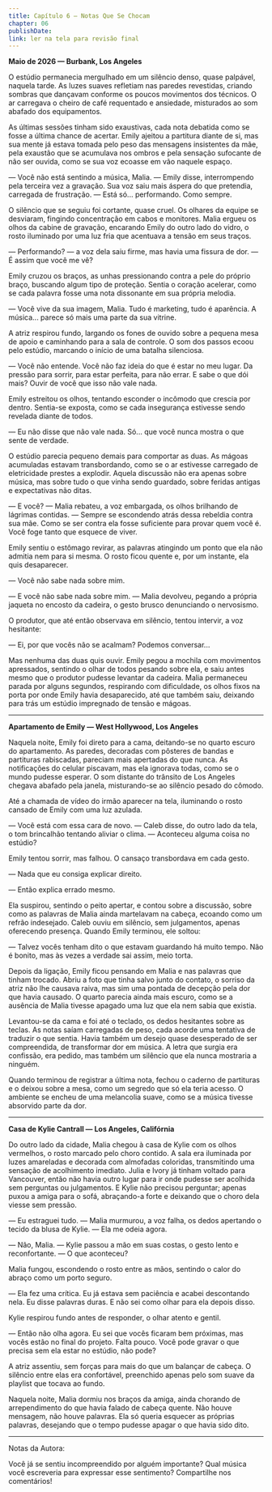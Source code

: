 ```yaml
---
title: Capítulo 6 – Notas Que Se Chocam
chapter: 06
publishDate: 
link: ler na tela para revisão final
---
```


**Maio de 2026 — Burbank, Los Angeles**

O estúdio permanecia mergulhado em um silêncio denso, quase palpável, naquela tarde. As luzes suaves refletiam nas paredes revestidas, criando sombras que dançavam conforme os poucos movimentos dos técnicos. O ar carregava o cheiro de café requentado e ansiedade, misturados ao som abafado dos equipamentos.

As últimas sessões tinham sido exaustivas, cada nota debatida como se fosse a última chance de acertar. Emily ajeitou a partitura diante de si, mas sua mente já estava tomada pelo peso das mensagens insistentes da mãe, pela exaustão que se acumulava nos ombros e pela sensação sufocante de não ser ouvida, como se sua voz ecoasse em vão naquele espaço.

— Você não está sentindo a música, Malia. — Emily disse, interrompendo pela terceira vez a gravação. Sua voz saiu mais áspera do que pretendia, carregada de frustração. — Está só... performando. Como sempre.

O silêncio que se seguiu foi cortante, quase cruel. Os olhares da equipe se desviaram, fingindo concentração em cabos e monitores. Malia ergueu os olhos da cabine de gravação, encarando Emily do outro lado do vidro, o rosto iluminado por uma luz fria que acentuava a tensão em seus traços.

— Performando? — a voz dela saiu firme, mas havia uma fissura de dor. — É assim que você me vê?

Emily cruzou os braços, as unhas pressionando contra a pele do próprio braço, buscando algum tipo de proteção. Sentia o coração acelerar, como se cada palavra fosse uma nota dissonante em sua própria melodia.

— Você vive da sua imagem, Malia. Tudo é marketing, tudo é aparência. A música... parece só mais uma parte da sua vitrine.

A atriz respirou fundo, largando os fones de ouvido sobre a pequena mesa de apoio e caminhando para a sala de controle. O som dos passos ecoou pelo estúdio, marcando o início de uma batalha silenciosa.

— Você não entende. Você não faz ideia do que é estar no meu lugar. Da pressão para sorrir, para estar perfeita, para não errar. E sabe o que dói mais? Ouvir de você que isso não vale nada.

Emily estreitou os olhos, tentando esconder o incômodo que crescia por dentro. Sentia-se exposta, como se cada insegurança estivesse sendo revelada diante de todos.

— Eu não disse que não vale nada. Só... que você nunca mostra o que sente de verdade.

O estúdio parecia pequeno demais para comportar as duas. As mágoas acumuladas estavam transbordando, como se o ar estivesse carregado de eletricidade prestes a explodir. Aquela discussão não era apenas sobre música, mas sobre tudo o que vinha sendo guardado, sobre feridas antigas e expectativas não ditas.

— E você? — Malia rebateu, a voz embargada, os olhos brilhando de lágrimas contidas. — Sempre se escondendo atrás dessa rebeldia contra sua mãe. Como se ser contra ela fosse suficiente para provar quem você é. Você foge tanto que esquece de viver.

Emily sentiu o estômago revirar, as palavras atingindo um ponto que ela não admitia nem para si mesma. O rosto ficou quente e, por um instante, ela quis desaparecer.

— Você não sabe nada sobre mim.

— E você não sabe nada sobre mim. — Malia devolveu, pegando a própria jaqueta no encosto da cadeira, o gesto brusco denunciando o nervosismo.

O produtor, que até então observava em silêncio, tentou intervir, a voz hesitante:

— Ei, por que vocês não se acalmam? Podemos conversar...

Mas nenhuma das duas quis ouvir. Emily pegou a mochila com movimentos apressados, sentindo o olhar de todos pesando sobre ela, e saiu antes mesmo que o produtor pudesse levantar da cadeira. Malia permaneceu parada por alguns segundos, respirando com dificuldade, os olhos fixos na porta por onde Emily havia desaparecido, até que também saiu, deixando para trás um estúdio impregnado de tensão e mágoas.

---

**Apartamento de Emily — West Hollywood, Los Angeles**

Naquela noite, Emily foi direto para a cama, deitando-se no quarto escuro do apartamento. As paredes, decoradas com pôsteres de bandas e partituras rabiscadas, pareciam mais apertadas do que nunca. As notificações do celular piscavam, mas ela ignorava todas, como se o mundo pudesse esperar. O som distante do trânsito de Los Angeles chegava abafado pela janela, misturando-se ao silêncio pesado do cômodo.

Até a chamada de vídeo do irmão aparecer na tela, iluminando o rosto cansado de Emily com uma luz azulada.

— Você está com essa cara de novo. — Caleb disse, do outro lado da tela, o tom brincalhão tentando aliviar o clima. — Aconteceu alguma coisa no estúdio?

Emily tentou sorrir, mas falhou. O cansaço transbordava em cada gesto.

— Nada que eu consiga explicar direito.

— Então explica errado mesmo.

Ela suspirou, sentindo o peito apertar, e contou sobre a discussão, sobre como as palavras de Malia ainda martelavam na cabeça, ecoando como um refrão indesejado. Caleb ouviu em silêncio, sem julgamentos, apenas oferecendo presença. Quando Emily terminou, ele soltou:

— Talvez vocês tenham dito o que estavam guardando há muito tempo. Não é bonito, mas às vezes a verdade sai assim, meio torta.

Depois da ligação, Emily ficou pensando em Malia e nas palavras que tinham trocado. Abriu a foto que tinha salvo junto do contato, o sorriso da atriz não lhe causava raiva, mas sim uma pontada de decepção pela dor que havia causado. O quarto parecia ainda mais escuro, como se a ausência de Malia tivesse apagado uma luz que ela nem sabia que existia.

Levantou-se da cama e foi até o teclado, os dedos hesitantes sobre as teclas. As notas saíam carregadas de peso, cada acorde uma tentativa de traduzir o que sentia. Havia também um desejo quase desesperado de ser compreendida, de transformar dor em música. A letra que surgia era confissão, era pedido, mas também um silêncio que ela nunca mostraria a ninguém.

Quando terminou de registrar a última nota, fechou o caderno de partituras e o deixou sobre a mesa, como um segredo que só ela teria acesso. O ambiente se encheu de uma melancolia suave, como se a música tivesse absorvido parte da dor.

---

**Casa de Kylie Cantrall — Los Angeles, Califórnia**

Do outro lado da cidade, Malia chegou à casa de Kylie com os olhos vermelhos, o rosto marcado pelo choro contido. A sala era iluminada por luzes amareladas e decorada com almofadas coloridas, transmitindo uma sensação de acolhimento imediato. Julia e Ivory já tinham voltado para Vancouver, então não havia outro lugar para ir onde pudesse ser acolhida sem perguntas ou julgamentos. E Kylie não precisou perguntar; apenas puxou a amiga para o sofá, abraçando-a forte e deixando que o choro dela viesse sem pressão.

— Eu estraguei tudo. — Malia murmurou, a voz falha, os dedos apertando o tecido da blusa de Kylie. — Ela me odeia agora.

— Não, Malia. — Kylie passou a mão em suas costas, o gesto lento e reconfortante. — O que aconteceu?

Malia fungou, escondendo o rosto entre as mãos, sentindo o calor do abraço como um porto seguro.

— Ela fez uma crítica. Eu já estava sem paciência e acabei descontando nela. Eu disse palavras duras. E não sei como olhar para ela depois disso.

Kylie respirou fundo antes de responder, o olhar atento e gentil.

— Então não olha agora. Eu sei que vocês ficaram bem próximas, mas vocês estão no final do projeto. Falta pouco. Você pode gravar o que precisa sem ela estar no estúdio, não pode?

A atriz assentiu, sem forças para mais do que um balançar de cabeça. O silêncio entre elas era confortável, preenchido apenas pelo som suave da playlist que tocava ao fundo.

Naquela noite, Malia dormiu nos braços da amiga, ainda chorando de arrependimento do que havia falado de cabeça quente. Não houve mensagem, não houve palavras. Ela só queria esquecer as próprias palavras, desejando que o tempo pudesse apagar o que havia sido dito.

---

Notas da Autora:

Você já se sentiu incompreendido por alguém importante? Qual música você escreveria para expressar esse sentimento? Compartilhe nos comentários!
